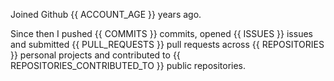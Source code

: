 Joined Github {{ ACCOUNT_AGE }} years ago.

Since then I pushed {{ COMMITS }} commits, opened {{ ISSUES }} issues and submitted {{ PULL_REQUESTS }} pull requests across {{ REPOSITORIES }} personal projects and contributed to {{ REPOSITORIES_CONTRIBUTED_TO }} public repositories.
